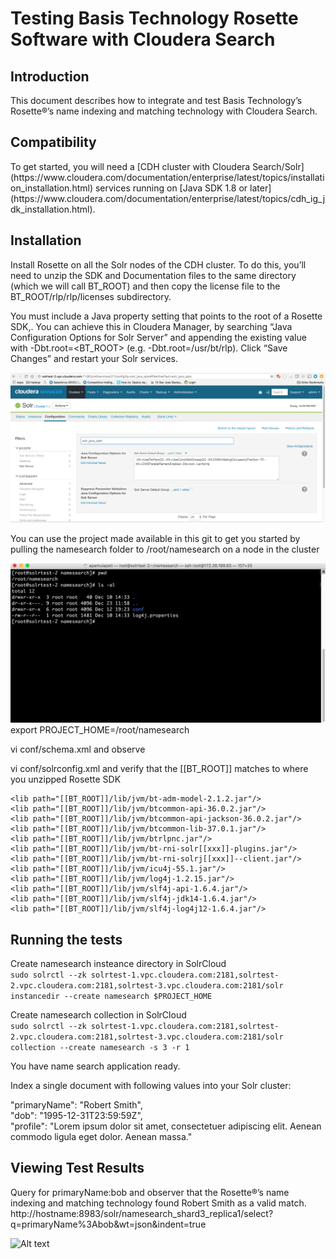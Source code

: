 
<H1>Testing Basis Technology Rosette Software with Cloudera Search</H1>
<H2>Introduction</H2>

This document describes how to integrate and test Basis Technology’s Rosette®’s name indexing and matching technology  with Cloudera Search.
<H2>Compatibility</H2>
To get started, you will need a [CDH cluster with Cloudera Search/Solr] (https://www.cloudera.com/documentation/enterprise/latest/topics/installation_installation.html) services running on [Java SDK 1.8 or later](https://www.cloudera.com/documentation/enterprise/latest/topics/cdh_ig_jdk_installation.html). 

<H2>Installation</H2>

Install Rosette on all the Solr nodes of the CDH cluster. To do this, you’ll need to unzip the SDK and Documentation files to the same directory (which we will call BT_ROOT) and then copy the license file to the BT_ROOT/rlp/rlp/licenses subdirectory.

You must include a Java property setting that points to the root of a Rosette SDK,. You can achieve this in Cloudera Manager, by searching “Java Configuration Options for Solr Server”  and appending the existing value with  -Dbt.root=<BT_ROOT> (e.g. -Dbt.root=/usr/bt/rlp). Click “Save Changes” and restart your Solr services.

![Alt text](/screenshots/cm_setting.png?raw=true "Optional Title")

You can use the project made available in this git to get you started  by pulling the namesearch folder to /root/namesearch on a node in the cluster

![Alt text](/screenshots/sdk_structure.png?raw=true "Optional Title")
export PROJECT_HOME=/root/namesearch


vi conf/schema.xml and observe
<fieldType name="bt_rni_name" class="com.basistech.rni.solr.NameField"/>


<field name="primaryName" type="bt_rni_name" indexed="true" stored="true"/>


vi conf/solrconfig.xml and verify that the [[BT_ROOT]] matches to where you unzipped Rosette   SDK
```
<lib path="[[BT_ROOT]]/lib/jvm/bt-adm-model-2.1.2.jar"/>
<lib path="[[BT_ROOT]]/lib/jvm/btcommon-api-36.0.2.jar"/>
<lib path="[[BT_ROOT]]/lib/jvm/btcommon-api-jackson-36.0.2.jar"/>
<lib path="[[BT_ROOT]]/lib/jvm/btcommon-lib-37.0.1.jar"/>
<lib path="[[BT_ROOT]]/lib/jvm/btrlpnc.jar"/>
<lib path="[[BT_ROOT]]/lib/jvm/bt-rni-solr[[xxx]]-plugins.jar"/>
<lib path="[[BT_ROOT]]/lib/jvm/bt-rni-solrj[[xxx]]--client.jar"/>
<lib path="[[BT_ROOT]]/lib/jvm/icu4j-55.1.jar"/>
<lib path="[[BT_ROOT]]/lib/jvm/log4j-1.2.15.jar"/>
<lib path="[[BT_ROOT]]/lib/jvm/slf4j-api-1.6.4.jar"/>
<lib path="[[BT_ROOT]]/lib/jvm/slf4j-jdk14-1.6.4.jar"/>
<lib path="[[BT_ROOT]]/lib/jvm/slf4j-log4j12-1.6.4.jar"/>
```


<H2>Running the tests</H2>

Create namesearch insteance directory in SolrCloud <Br>
```sudo solrctl --zk solrtest-1.vpc.cloudera.com:2181,solrtest-2.vpc.cloudera.com:2181,solrtest-3.vpc.cloudera.com:2181/solr instancedir --create namesearch $PROJECT_HOME```

Create namesearch collection in SolrCloud <Br>
```sudo solrctl --zk solrtest-1.vpc.cloudera.com:2181,solrtest-2.vpc.cloudera.com:2181,solrtest-3.vpc.cloudera.com:2181/solr collection --create namesearch -s 3 -r 1```

You have name search application ready.

Index a single document with following values into your Solr cluster: <br/>

"primaryName": "Robert Smith",<br/>
"dob": "1995-12-31T23:59:59Z",<br/>
"profile": "Lorem ipsum dolor sit amet, consectetuer adipiscing elit. Aenean commodo ligula eget dolor. Aenean massa." <br/>


<H2>Viewing Test Results</H2>

Query for primaryName:bob and observer that the Rosette®’s name indexing and matching technology found Robert Smith as a valid match. <br/>
http://hostname:8983/solr/namesearch_shard3_replica1/select?q=primaryName%3Abob&wt=json&indent=true

![Alt text](/screenshots/results.png?raw=true "Optional Title")


